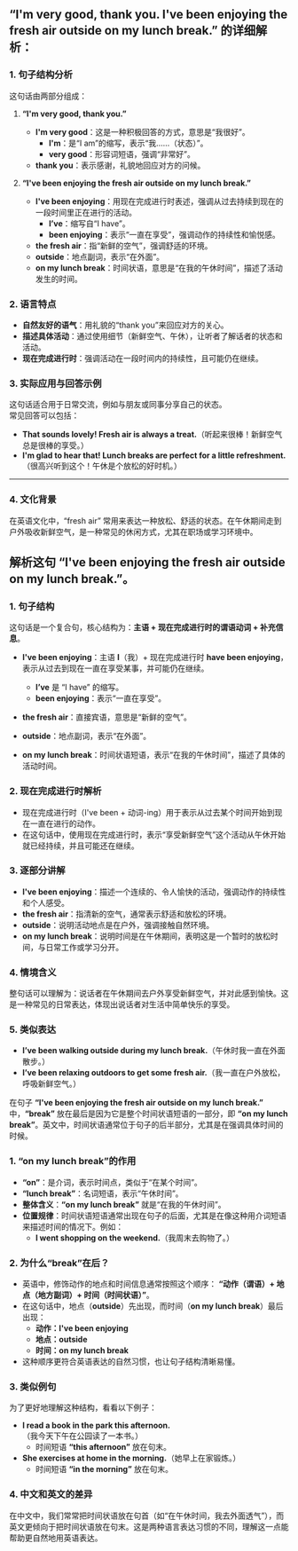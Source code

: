 **“I'm very good, thank you. I've been enjoying the fresh air outside on my lunch break.”** 的详细解析：
---
### 1. **句子结构分析**
这句话由两部分组成：
1. **“I'm very good, thank you.”**  
   - **I'm very good**：这是一种积极回答的方式，意思是“我很好”。
     - **I'm**：是“I am”的缩写，表示“我……（状态）”。
     - **very good**：形容词短语，强调“非常好”。
   - **thank you**：表示感谢，礼貌地回应对方的问候。

2. **“I've been enjoying the fresh air outside on my lunch break.”**  
   - **I've been enjoying**：用现在完成进行时表述，强调从过去持续到现在的一段时间里正在进行的活动。
     - **I’ve**：缩写自“I have”。
     - **been enjoying**：表示“一直在享受”，强调动作的持续性和愉悦感。
   - **the fresh air**：指“新鲜的空气”，强调舒适的环境。
   - **outside**：地点副词，表示“在外面”。
   - **on my lunch break**：时间状语，意思是“在我的午休时间”，描述了活动发生的时间。

### 2. **语言特点**
- **自然友好的语气**：用礼貌的“thank you”来回应对方的关心。
- **描述具体活动**：通过使用细节（新鲜空气、午休），让听者了解话者的状态和活动。
- **现在完成进行时**：强调活动在一段时间内的持续性，且可能仍在继续。

### 3. **实际应用与回答示例**
这句话适合用于日常交流，例如与朋友或同事分享自己的状态。  
常见回答可以包括：
- **That sounds lovely! Fresh air is always a treat.**（听起来很棒！新鲜空气总是很棒的享受。）
- **I'm glad to hear that! Lunch breaks are perfect for a little refreshment.**（很高兴听到这个！午休是个放松的好时机。）

---

### 4. **文化背景**
在英语文化中，“fresh air” 常用来表达一种放松、舒适的状态。在午休期间走到户外吸收新鲜空气，是一种常见的休闲方式，尤其在职场或学习环境中。

解析这句 **“I've been enjoying the fresh air outside on my lunch break.”**。
---
### 1. **句子结构**
这句话是一个复合句，核心结构为：**主语 + 现在完成进行时的谓语动词 + 补充信息**。

- **I've been enjoying**：主语 **I**（我）+ 现在完成进行时 **have been enjoying**，表示从过去到现在一直在享受某事，并可能仍在继续。
  - **I’ve** 是 “I have” 的缩写。
  - **been enjoying**：表示“一直在享受”。

- **the fresh air**：直接宾语，意思是“新鲜的空气”。

- **outside**：地点副词，表示“在外面”。

- **on my lunch break**：时间状语短语，表示“在我的午休时间”，描述了具体的活动时间。

### 2. **现在完成进行时解析**
- 现在完成进行时（I've been + 动词-ing）用于表示从过去某个时间开始到现在一直在进行的动作。
- 在这句话中，使用现在完成进行时，表示“享受新鲜空气”这个活动从午休开始就已经持续，并且可能还在继续。

### 3. **逐部分讲解**
- **I've been enjoying**：描述一个连续的、令人愉快的活动，强调动作的持续性和个人感受。
- **the fresh air**：指清新的空气，通常表示舒适和放松的环境。
- **outside**：说明活动地点是在户外，强调接触自然环境。
- **on my lunch break**：说明时间是在午休期间，表明这是一个暂时的放松时间，与日常工作或学习分开。

### 4. **情境含义**
整句话可以理解为：说话者在午休期间去户外享受新鲜空气，并对此感到愉快。这是一种常见的日常表达，体现出说话者对生活中简单快乐的享受。

### 5. **类似表达**
- **I’ve been walking outside during my lunch break.**（午休时我一直在外面散步。）
- **I’ve been relaxing outdoors to get some fresh air.**（我一直在户外放松，呼吸新鲜空气。）

在句子 **“I've been enjoying the fresh air outside on my lunch break.”** 中，**“break”** 放在最后是因为它是整个时间状语短语的一部分，即 **“on my lunch break”**。英文中，时间状语通常位于句子的后半部分，尤其是在强调具体时间的时候。

### 1. **“on my lunch break”的作用**
- **“on”**：是介词，表示时间点，类似于“在某个时间”。
- **“lunch break”**：名词短语，表示“午休时间”。
- **整体含义**：**“on my lunch break”** 就是“在我的午休时间”。
- **位置规律**：时间状语短语通常出现在句子的后面，尤其是在像这种用介词短语来描述时间的情况下。例如：
  - **I went shopping on the weekend.**（我周末去购物了。）

### 2. **为什么“break”在后？**
- 英语中，修饰动作的地点和时间信息通常按照这个顺序：
  **“动作（谓语）+ 地点（地方副词）+ 时间（时间状语）”**。
- 在这句话中，地点（**outside**）先出现，而时间（**on my lunch break**）最后出现：
  - **动作：I've been enjoying**
  - **地点：outside**
  - **时间：on my lunch break**
- 这种顺序更符合英语表达的自然习惯，也让句子结构清晰易懂。

### 3. **类似例句**
为了更好地理解这种结构，看看以下例子：
- **I read a book in the park this afternoon.**（我今天下午在公园读了一本书。）
  - 时间短语 **“this afternoon”** 放在句末。
- **She exercises at home in the morning.**（她早上在家锻炼。）
  - 时间短语 **“in the morning”** 放在句末。

### 4. **中文和英文的差异**
在中文中，我们常常把时间状语放在句首（如“在午休时间，我去外面透气”），而英文更倾向于把时间状语放在句末。这是两种语言表达习惯的不同，理解这一点能帮助更自然地用英语表达。
